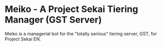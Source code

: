 # Meiko - A Project Sekai Tiering Manager (GST Server)
Meiko is a managerial bot for the "totally serious" tiering server, GST, for Project Sekai EN.